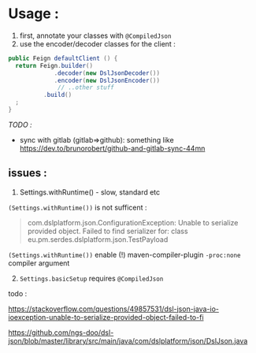 

# Usage : 

1. first, annotate your classes with `@CompiledJson`
2. use the encoder/decoder classes for the client :

```java
public Feign defaultClient () {
  return Feign.builder()
             .decoder(new DslJsonDecoder())
             .encoder(new DslJsonEncoder())
              // ..other stuff
          .build()
  ;
}
```    


*TODO :*
  - sync with gitlab (gitlab=>github): something like https://dev.to/brunorobert/github-and-gitlab-sync-44mn



## issues : 

1. Settings.withRuntime() - slow, standard etc

`(Settings.withRuntime())` is not sufficent :

> com.dslplatform.json.ConfigurationException: Unable to serialize provided object. Failed to find serializer for: class eu.pm.serdes.dslplatform.json.TestPayload



`(Settings.withRuntime())` enable (!) maven-compiler-plugin `-proc:none` compiler argument 

2. `Settings.basicSetup` requires `@CompiledJson`



todo  :

https://stackoverflow.com/questions/49857531/dsl-json-java-io-ioexception-unable-to-serialize-provided-object-failed-to-fi


https://github.com/ngs-doo/dsl-json/blob/master/library/src/main/java/com/dslplatform/json/DslJson.java

